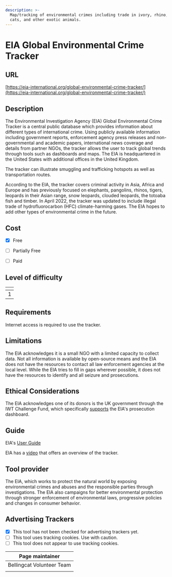 ```yaml
---
description: >-
  Map/tracking of environmental crimes including trade in ivory, rhino, big
  cats, and other exotic animals.
---
```


# EIA Global Environmental Crime Tracker

## URL

[https://eia-international.org/global-environmental-crime-tracker/](https://eia-international.org/global-environmental-crime-tracker/)

## Description

The Environmental Investigation Agency (EIA) Global Environmental Crime Tracker is a central public database which provides information about different types of international crime. Using publicly available information including government reports, enforcement agency press releases and non-governmental and academic papers, international news coverage and details from partner NGOs, the tracker allows the user to track global trends through tools such as dashboards and maps. The EIA is headquartered in the United States with additional offices in the United Kingdom.

The tracker can illustrate smuggling and trafficking hotspots as well as transportation routes.

According to the EIA, the tracker covers criminal activity in Asia, Africa and Europe and has previously focused on elephants, pangolins, rhinos, tigers, leopards in their Asian range, snow leopards, clouded leopards, the totoaba fish and timber. In April 2022, the tracker was updated to include illegal trade of hydrofluorocarbon (HFC) climate-harming gases. The EIA hopes to add other types of environmental crime in the future.

## Cost

* [x] Free
* [ ] Partially Free
* [ ] Paid



## Level of difficulty

<table><thead><tr><th data-type="rating" data-max="5"></th></tr></thead><tbody><tr><td>1</td></tr></tbody></table>

## Requirements

Internet access is required to use the tracker.

## Limitations

The EIA acknowledges it is a small NGO with a limited capacity to collect data. Not all information is available by open-source means and the EIA does not have the resources to contact all law enforcement agencies at the local level. While the EIA tries to fill in gaps wherever possible, it does not have the resources to identify and all seizure and prosecutions.&#x20;

## Ethical Considerations

The EIA acknowledges one of its donors is the UK government through the IWT Challenge Fund, which specifically [supports](https://eia-international.org/global-environmental-crime-tracker/) the EIA's prosecution dashboard.

## Guide

EIA's [User Guide](https://eia-international.org/wp-content/uploads/EIA-UK-Global-Environmental-Crime-Tracker-User-Guide-v3.pdf)

EIA has a [video](https://www.youtube.com/watch?v=mKfZ7XDxb_4) that offers an overview of the tracker.

## Tool provider

The EIA, which works to protect the natural world by exposing environmental crimes and abuses and the responsible parties through investigations. The EIA also campaigns for better environmental protection through stronger enforcement of environmental laws, progressive policies and changes in consumer behavior.

## Advertising Trackers

* [x] This tool has not been checked for advertising trackers yet.
* [ ] This tool uses tracking cookies. Use with caution.
* [ ] This tool does not appear to use tracking cookies.

| Page maintainer           |
| ------------------------- |
| Bellingcat Volunteer Team |
|                           |
